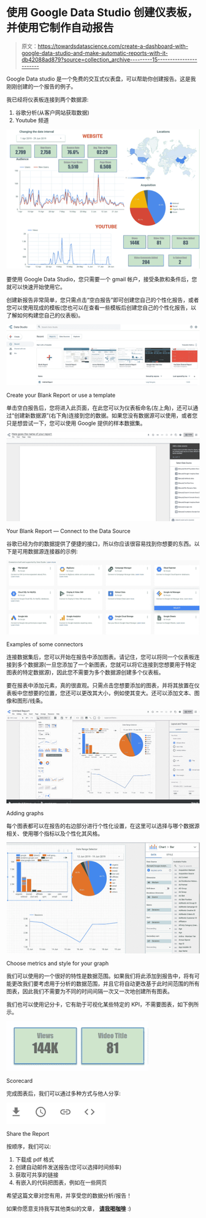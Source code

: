 # 使用 Google Data Studio 创建仪表板，并使用它制作自动报告

> 原文：<https://towardsdatascience.com/create-a-dashboard-with-google-data-studio-and-make-automatic-reports-with-it-db42088ad879?source=collection_archive---------15----------------------->

Google Data studio 是一个免费的交互式仪表盘，可以帮助你创建报告。这是我刚刚创建的一个报告的例子。

我已经将仪表板连接到两个数据源:

1.  谷歌分析(从客户网站获取数据)
2.  Youtube 频道

![](img/a5bd41a0050c75f07799afa85d104259.png)

要使用 Google Data Studio，您只需要一个 gmail 帐户，接受条款和条件后，您就可以快速开始使用它。

创建新报告非常简单，您只需点击“空白报告”即可创建您自己的个性化报告，或者您可以使用现成的模板(您也可以在查看一些模板后创建您自己的个性化报告，以了解如何构建您自己的仪表板)。

![](img/35a21505cc5b5c16305f046fe7c123c8.png)

Create your Blank Report or use a template

单击空白报告后，您将进入此页面，在此您可以为仪表板命名(左上角)，还可以通过“创建新数据源”(右下角)连接到您的数据。如果您没有数据源可以使用，或者您只是想尝试一下，您可以使用 Google 提供的样本数据集。

![](img/e7d59bc9446c1c6462b8e93c5e7e7c56.png)

Your Blank Report — Connect to the Data Source

谷歌已经为你的数据提供了便捷的接口，所以你应该很容易找到你想要的东西。以下是可用数据源连接器的示例:

![](img/63ad75a245866c58481f96194e40e519.png)

Examples of some connectors

连接数据集后，您可以开始在报告中添加图表。请记住，您可以将同一个仪表板连接到多个数据源(一旦您添加了一个新图表，您就可以将它连接到您想要用于特定图表的特定数据源)，因此您不需要为多个数据源创建多个仪表板。

要在报表中添加元素，真的很直观。只需点击您想要添加的图表，并将其放置在仪表板中您想要的位置，您还可以更改其大小，例如使其变大。还可以添加文本、图像和图形/线条。

![](img/cfe6bb9499426a0d5fa2191a1ed49749.png)

Adding graphs

每个图表都可以在报告的右边部分进行个性化设置，在这里可以选择与哪个数据源相关、使用哪个指标以及个性化其风格。

![](img/5eff565b25fe909f5ab366deeb5c3104.png)

Choose metrics and style for your graph

我们可以使用的一个很好的特性是数据范围。如果我们将此添加到报告中，将有可能更改我们要考虑用于分析的数据范围，并且它将自动更改基于此时间范围的所有图表，因此我们不需要为不同的时间间隔一次又一次地创建所有图表。

我们也可以使用记分卡，它有助于可视化某些特定的 KPI，不需要图表，如下例所示。

![](img/e57ade5b1ee813c53674e8db17796a08.png)

Scorecard

完成图表后，我们可以通过多种方式与他人分享:

![](img/52ce00d478897a9066b3b8f18d53ce71.png)

Share the Report

按顺序，我们可以:

1.  下载成 pdf 格式
2.  创建自动邮件发送报告(您可以选择时间频率)
3.  获取可共享的链接
4.  有嵌入的代码把图表，例如在一些网页

希望这篇文章对您有用，并享受您的数据分析/报告！

如果你愿意支持我写其他类似的文章， [**请我喝咖啡**](https://www.buymeacoffee.com/berlin) :)